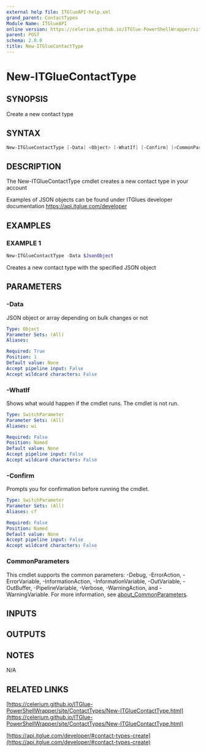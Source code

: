 ```yaml
---
external help file: ITGlueAPI-help.xml
grand_parent: ContactTypes
Module Name: ITGlueAPI
online version: https://celerium.github.io/ITGlue-PowerShellWrapper/site/ContactTypes/New-ITGlueContactType.html
parent: POST
schema: 2.0.0
title: New-ITGlueContactType
---
```


# New-ITGlueContactType

## SYNOPSIS
Create a new contact type

## SYNTAX

```powershell
New-ITGlueContactType [-Data] <Object> [-WhatIf] [-Confirm] [<CommonParameters>]
```

## DESCRIPTION
The New-ITGlueContactType cmdlet creates a new contact type in
your account

Examples of JSON objects can be found under ITGlues developer documentation
    https://api.itglue.com/developer

## EXAMPLES

### EXAMPLE 1
```powershell
New-ITGlueContactType -Data $JsonObject
```

Creates a new contact type with the specified JSON object

## PARAMETERS

### -Data
JSON object or array depending on bulk changes or not

```yaml
Type: Object
Parameter Sets: (All)
Aliases:

Required: True
Position: 1
Default value: None
Accept pipeline input: False
Accept wildcard characters: False
```

### -WhatIf
Shows what would happen if the cmdlet runs.
The cmdlet is not run.

```yaml
Type: SwitchParameter
Parameter Sets: (All)
Aliases: wi

Required: False
Position: Named
Default value: None
Accept pipeline input: False
Accept wildcard characters: False
```

### -Confirm
Prompts you for confirmation before running the cmdlet.

```yaml
Type: SwitchParameter
Parameter Sets: (All)
Aliases: cf

Required: False
Position: Named
Default value: None
Accept pipeline input: False
Accept wildcard characters: False
```

### CommonParameters
This cmdlet supports the common parameters: -Debug, -ErrorAction, -ErrorVariable, -InformationAction, -InformationVariable, -OutVariable, -OutBuffer, -PipelineVariable, -Verbose, -WarningAction, and -WarningVariable. For more information, see [about_CommonParameters](http://go.microsoft.com/fwlink/?LinkID=113216).

## INPUTS

## OUTPUTS

## NOTES
N/A

## RELATED LINKS

[https://celerium.github.io/ITGlue-PowerShellWrapper/site/ContactTypes/New-ITGlueContactType.html](https://celerium.github.io/ITGlue-PowerShellWrapper/site/ContactTypes/New-ITGlueContactType.html)

[https://api.itglue.com/developer/#contact-types-create](https://api.itglue.com/developer/#contact-types-create)

